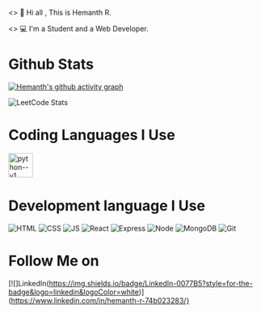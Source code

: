 <>  👋 Hi all , This is Hemanth R.

<> 💻 I'm a Student and a Web Developer.


# Github Stats

[![Hemanth's github activity graph](https://github-readme-activity-graph.vercel.app/graph?username=Hemanh07&bg_color=000000&color=37ff00&line=00d1e0&point=ffffff&area=true&hide_border=true)](https://github.com/ashutosh00710/github-readme-activity-graph)

![LeetCode Stats](https://leetcard.jacoblin.cool/hemanth?theme=dark&font=Noto%20Serif%20Ethiopic)

# Coding Languages I Use
<img width="48" height="48" src="https://img.icons8.com/color/48/python--v1.png" alt="python--v1"/>

# Development language I Use

![HTML](https://img.shields.io/badge/html-mu?style=for-the-badge&logo=html5&logoColor=%23E34F26&labelColor=black&color=black)
![CSS](https://img.shields.io/badge/css-ss?style=for-the-badge&logo=css3&logoColor=%231572B6&labelColor=black&color=black)
![JS](https://img.shields.io/badge/javascript-lang?style=for-the-badge&logo=javascript&logoColor=%23F7DF1E&labelColor=black&color=black)
![React](https://img.shields.io/badge/React-library?style=for-the-badge&logo=react&logoColor=%2361DAFB&labelColor=black&color=black)
![Express](https://img.shields.io/badge/express-framework?style=for-the-badge&logo=express&logoColor=%23FFFFFF&labelColor=black&color=black)
![Node](https://img.shields.io/badge/node-js?style=for-the-badge&logo=nodedotjs&logoColor=%23339933&labelColor=black&color=black)
![MongoDB](https://img.shields.io/badge/mongodb-db?style=for-the-badge&logo=mongodb&logoColor=%2347A248&labelColor=black&color=black)
![Git](https://img.shields.io/badge/git-vc?style=for-the-badge&logo=git&logoColor=%23F05032&labelColor=black&color=black)

# Follow Me on 

[![]LinkedIn(https://img.shields.io/badge/LinkedIn-0077B5?style=for-the-badge&logo=linkedin&logoColor=white)](https://www.linkedin.com/in/hemanth-r-74b023283/}




















